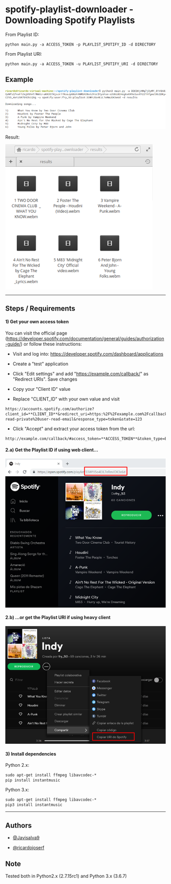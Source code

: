 # spotify-playlist-downloader - Downloading Spotify Playlists

From Playlist ID:
```
python main.py -a ACCESS_TOKEN -p PLAYLIST_SPOTIFY_ID -d DIRECTORY
```

From Playlist URI:
```
python main.py -a ACCESS_TOKEN -u PLAYLIST_SPOTIFY_URI -d DIRECTORY
```


## Example

![Screenshot](images/2.png)



Result:

![Screenshot](images/3.png)


--------------------------------------------------

## Steps / Requirements

#### 1) Get your own access token 

You can visit the official page (https://developer.spotify.com/documentation/general/guides/authorization-guide/) or follow these instructions:

- Visit and log into: https://developer.spotify.com/dashboard/applications

- Create a "test" application

- Click "Edit settings" and add "https://example.com/callback/" as "Redirect URIs". Save changes

- Copy your "Client ID" value

- Replace "CLIENT_ID" with your own value and visit 
```
https://accounts.spotify.com/authorize?client_id=**CLIENT_ID**&redirect_uri=https:%2F%2Fexample.com%2Fcallback/&scope=user-read-private%20user-read-email&response_type=token&state=123
```

- Click "Accept" and extract your access token from the url:
```
http://example.com/callback/#access_token=**ACCESS_TOKEN**&token_type=Bearer&expires_in=3600&state=123
```


#### 2.a) Get the Playlist ID if using web client...

![Screenshot](images/4.png)



#### 2.b) ...or get the Playlist URI if using heavy client

![Screenshot](images/1.png)




#### 3) Install dependencies


Python 2.x:

```
sudo apt-get install ffmpeg libavcodec-*
pip install instantmusic
```

Python 3.x:

```
sudo apt-get install ffmpeg libavcodec-*
pip3 install instantmusic
```

-----------------------------

## Authors

- [@Javisalva9](https://github.com/Javisalva9)

- [@ricardojoserf](https://github.com/ricardojoserf)

## Note

Tested both in Python2.x (2.7.15rc1) and Python 3.x (3.6.7)
